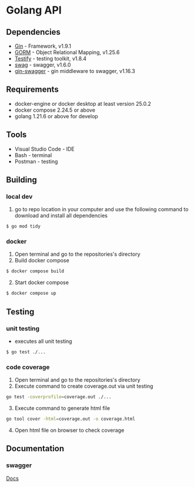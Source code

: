 # Golang API

## Dependencies

- [Gin](https://github.com/gin-gonic/gin) - Framework, v1.9.1
- [GORM](gorm.io/gorm) - Object Relational Mapping, v1.25.6
- [Testify](github.com/stretchr/testify) - testing toolkit, v1.8.4
- [swag](github.com/swaggo/swag) - swagger, v1.6.0
- [gin-swagger](github.com/swaggo/swag) - gin middleware to swagger, v1.16.3
  
## Requirements
- docker-engine or docker desktop at least version 25.0.2
- docker compose 2.24.5 or above
- golang 1.21.6 or above for develop

## Tools
- Visual Studio Code - IDE
- Bash - terminal
- Postman - testing

## Building
### local dev
1. go to repo location in your computer and use the following command to download and install all dependencies
```bash
$ go mod tidy
```
### docker
1. Open terminal and go to the repositories's directory
2. Build docker compose
```bash
$ docker compose build
```
2. Start docker compose
```bash
$ docker compose up
```
## Testing
### unit testing
- executes all unit testing
```bash
$ go test ./...
```
### code coverage
1. Open terminal and go to the repositories's directory
2. Execute command to create coverage.out via unit testing
```bash
go test -coverprofile=coverage.out ./...
```
3. Execute command to generate html file
```bash
go tool cover -html=coverage.out -o coverage.html
```
4. Open html file on browser to check coverage
## Documentation
### swagger
[Docs](http://localhost:8080/docs/index.html)

